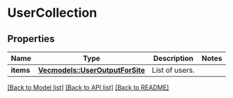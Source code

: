 # UserCollection

## Properties

Name | Type | Description | Notes
------------ | ------------- | ------------- | -------------
**items** | [**Vec<models::UserOutputForSite>**](UserOutputForSite.md) | List of users. | 

[[Back to Model list]](../README.md#documentation-for-models) [[Back to API list]](../README.md#documentation-for-api-endpoints) [[Back to README]](../README.md)


